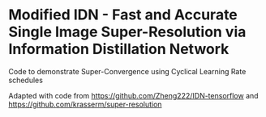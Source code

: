 # Modified IDN - Fast and Accurate Single Image Super-Resolution via Information Distillation Network

Code to demonstrate Super-Convergence using Cyclical Learning Rate schedules

Adapted with code from https://github.com/Zheng222/IDN-tensorflow and https://github.com/krasserm/super-resolution